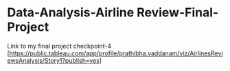 # Data-Analysis-Airline Review-Final-Project
Link to my final project checkpoint-4 [https://public.tableau.com/app/profile/prathibha.vaddanam/viz/AirlinesReviewsAnalysis/Story1?publish=yes] 
